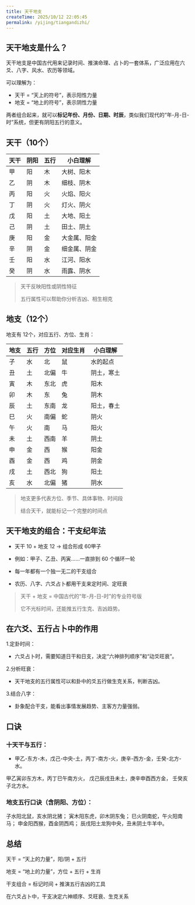 ```yaml
---
title: 天干地支
createTime: 2025/10/12 22:05:45
permalink: /yijing/tiangandizhi/
---
```


## 天干地支是什么？

天干地支是中国古代用来记录时间、推演命理、占卜的一套体系，广泛应用在六爻、八字、风水、农历等领域。

可以理解为：

- 天干 = “天上的符号”，表示阳性力量
- 地支 = “地上的符号”，表示阴性力量


两者组合起来，就可以**标记年份、月份、日期、时辰**，类似我们现代的“年-月-日-时”系统，但更有阴阳五行的意义。

## 天干（10个）

| 天干 | 阴阳 | 五行 | 小白理解     |
| ---- | ---- | ---- | ------------ |
| 甲   | 阳   | 木   | 大树、阳木   |
| 乙   | 阴   | 木   | 细枝、阴木   |
| 丙   | 阳   | 火   | 火焰、阳火   |
| 丁   | 阴   | 火   | 灯火、阴火   |
| 戊   | 阳   | 土   | 大地、阳土   |
| 己   | 阴   | 土   | 田土、阴土   |
| 庚   | 阳   | 金   | 大金属、阳金 |
| 辛   | 阴   | 金   | 细金属、阴金 |
| 壬   | 阳   | 水   | 江河、阳水   |
| 癸   | 阴   | 水   | 雨露、阴水   |

> 天干反映阳性或阴性特征
> 
> 五行属性可以帮助你分析吉凶、相生相克

## 地支（12个）


地支有 12个，对应五行、方位、生肖：

| 地支 | 五行 | 方位 | 对应生肖 | 小白理解   |
| ---- | ---- | ---- | -------- | ---------- |
| 子   | 水   | 北   | 鼠       | 水的起点   |
| 丑   | 土   | 北偏 | 牛       | 阴土，寒土 |
| 寅   | 木   | 东北 | 虎       | 阳木       |
| 卯   | 木   | 东   | 兔       | 阴木       |
| 辰   | 土   | 东南 | 龙       | 阳土，春土 |
| 巳   | 火   | 南偏 | 蛇       | 阴火       |
| 午   | 火   | 南   | 马       | 阳火       |
| 未   | 土   | 西南 | 羊       | 阴土       |
| 申   | 金   | 西   | 猴       | 阳金       |
| 酉   | 金   | 西   | 鸡       | 阴金       |
| 戌   | 土   | 西北 | 狗       | 阳土       |
| 亥   | 水   | 北偏 | 猪       | 阴水       |



> 地支更多代表方位、季节、具体事物、时间段
>
> 结合天干，就能标记一个完整的时间点


## 天干地支的组合：干支纪年法

- 天干 10 + 地支 12 → 组合形成 60甲子

- 例如：甲子、乙丑、丙寅……一直排到 60 个循环一轮

- 每一年都有一个独一无二的干支组合

- 农历、八字、六爻占卜都用干支来定时间、定旺衰
  

> 天干 + 地支 = 中国古代的“年-月-日-时”的专业符号版
>
> 它不光标时间，还能推五行生克、吉凶趋势。


## 在六爻、五行占卜中的作用

1.定卦时间：

- 六爻占卜时，需要知道日干和日支，决定“六神排列顺序”和“动爻旺衰”。

2.分析旺衰：

- 天干地支的五行属性可以和卦中的爻五行做生克关系，判断吉凶。

3.结合八字：

- 卦象配合干支，能看出事情发展趋势、主客方力量强弱。


## 口诀

### 十天干与五行： 

* 甲乙-东方-木，戊己-中央-土，丙丁-南方-火，庚辛-西方-金，壬癸-北方-水。


甲乙寅卯东方木，丙丁巳午南方火，
戊己辰戌丑未土，庚辛申酉西方金，
壬癸亥子北方水。


### 地支五行口诀（含阴阳、方位）：

子水阳北鼠，亥水阴北猪；
寅木阳东虎，卯木阴东兔；
巳火阴南蛇，午火阳南马；
申金阳西猴，酉金阴西鸡；
辰戌阳土龙狗中央，丑未阴土牛羊中。




## 总结

天干 = “天上的力量”，阳/阴 + 五行

地支 = “地上的力量”，方位 + 五行 + 生肖

干支组合 = 标记时间 + 推演五行吉凶的工具

在六爻占卜中，干支决定六神顺序、爻旺衰、生克关系